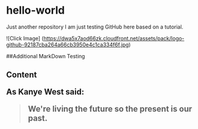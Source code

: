 # hello-world
Just another repository
I am just testing GitHub here based on a tutorial.


![Click Image] (https://dwa5x7aod66zk.cloudfront.net/assets/pack/logo-github-92187cba264a66cb3950e4c1ca334f6f.jpg)   


##Additional MarkDown Testing
<h2> Content

As Kanye West said:

> We're living the future so
> the present is our past.
